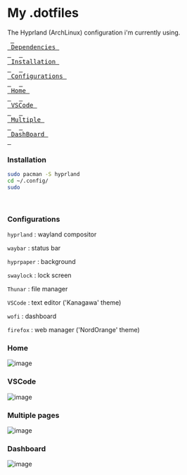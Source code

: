 # My .dotfiles

The Hyprland (ArchLinux) configuration i'm currently using.
<br>
&ensp;[<kbd> <br> Dependencies <br> </kbd>](#Dependencies)&ensp;
&ensp;[<kbd> <br> Installation <br> </kbd>](#Installation)&ensp;
&ensp;[<kbd> <br> Configurations <br> </kbd>](#Configurations)&ensp;
&ensp;[<kbd> <br> Home <br> </kbd>](#Home)&ensp;
&ensp;[<kbd> <br> VSCode <br> </kbd>](#VSCode)&ensp;
&ensp;[<kbd> <br> Multiple <br> </kbd>](#Multiple)&ensp;
&ensp;[<kbd> <br> DashBoard <br> </kbd>](#Dashboard)&ensp;

### Installation

```bash
sudo pacman -S hyprland 
cd ~/.config/
sudo 
```
<br>

### Configurations

```hyprland``` : wayland compositor

```waybar``` : status bar 

```hyprpaper``` : background 

```swaylock``` : lock screen

```Thunar``` : file manager

```VSCode``` : text editor ('Kanagawa' theme)

```wofi``` : dashboard

```firefox``` : web manager ('NordOrange' theme)

### Home

![image](pictures/home.png)

### VSCode

![image](pictures/code.png)

### Multiple pages

![image](pictures/multiple.png)

### Dashboard

![image](pictures/app2.png)


